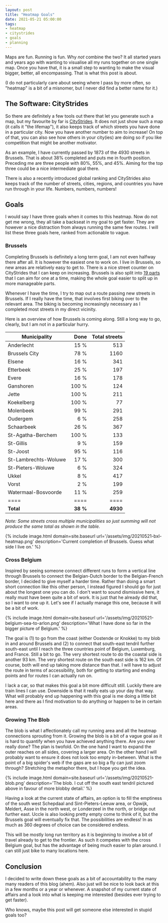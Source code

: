```yaml
---
layout: post
title: "Heatmap Goals"
date: 2021-05-21 05:00:00
tags:
- heatmap
- citystrides
- goals
- planning
---
```


Maps are fun. Running is fun. Why _not_ combine the two? It all started years
and years ago with wanting to visualise all my runs together on one single map.
Once you have that, it is a small step to wanting to make the visual bigger,
better, all encompassing. That is what this post is about.

(I do not particularly care about seeing where I pass by more often, so "heatmap"
is a bit of a misnomer, but I never did find a better name for it.)

## The Software: CityStrides

So there are definitely a few tools out there that let you generate such a map,
but my favourite by far is [CityStrides](https://citystrides.com). It does not
just show such a map (it calls it "the lifemap"), it also keeps track of which
streets you have done in a particular city. Now you have another number to aim
to increase! On top of that, you can also see how others in your city(ies) are
doing so if you like competition that might be another motivator.

As an example, I have currently passed by 1873 of the 4930 streets in Brussels.
That is about 38% completed and puts me in fourth position. Preceding me are
three people with 80%, 55%, and 45%. Aiming for the top three could be a nice
intermediate goal there.

There is also a recently introduced global ranking and CityStrides also keeps
track of the number of streets, cities, regions, and countries you have run
through in your life. Numbers, numbers, numbers!

## Goals

I would say I have three goals when it comes to this heatmap. Now do not get me
wrong, they all take a backseat in my goal to get faster. They are however a
nice distraction from always running the same few routes. I will list these
three goals here, ranked from actionable to vague.

### Brussels

Completing Brussels is definitely a long term goal, I am not even halfway there
after all. It is however the easiest one to work on. I live in Brussels, so new
areas are relatively easy to get to. There is a nice street counter on
CityStrides that I can keep on increasing. Brussels is also split into [19
parts][bxlcommunes] that I can aim for one at a time, making the whole goal
easier to split up in more manageable parts.

Whenever I have the time, I try to map out a route passing new streets in
Brussels. If I really have the time, that involves first biking over to the
relevant area. The biking is becoming increasingly necessary as I completed
most streets in my direct vicinity.

Here is an overview of how Brussels is coming along. Still a long way to go,
clearly, but I am not in a particular hurry.

|Municipality|Done|Total streets|
|------------|---:|------------:|
|Anderlecht|15 %|513|
|Brussels City|78 %|1160|
|Elsene|16 %|341|
|Etterbeek|25 %|197|
|Evere|16 %|178|
|Ganshoren|100 %|124|
|Jette|100 %|211|
|Koekelberg|100 %|77|
|Molenbeek|99 %|291|
|Oudergem|6 %|258|
|Schaarbeek|26 %|367|
|St-Agatha-Berchem|100 %|133|
|St-Gillis|9 %|159|
|St-Joost|95 %|116|
|St-Lambrechts-Woluwe|17 %|300|
|St-Pieters-Woluwe|6 %|324|
|Ukkel|8 %|417|
|Vorst|2 %|199|
|Watermaal-Bosvoorde|11 %|259|
|====|====|====|
|**Total**|**38 %**|**4930**|

_Note: Some streets cross multiple municipalities so just summing will not
produce the same total as shown in the table._

{% include image.html domain=site.baseurl url='/assets/img/20210521-bxl-heatmap.png' description='Current completion of Brussels. Guess what side I live on.' %}

### Cross Belgium

Inspired by seeing someone connect different runs to form a vertical line
through Brussels to connect the Belgian-Dutch border to the Belgian-French
border, I decided to give myself a harder time. Rather than doing a smart short
connection like this other person, I instead figured I should go for just about
the longest one you can do. I don't want to sound dismissive here, it really
must have been quite a bit of work. It is just that he already did that, so I
want to one up it. Let's see if I actually manage this one, because it will be
a bit of work.

{% include image.html domain=site.baseurl url='/assets/img/20210521-belgium-sea-to-arlon.png' description='What I have done so far in the bigger picture of Belgium.' %}

The goal is (1) to go from the coast (either Oostende or Knokke) to my blob in
and around Brussels and (2) to connect that south-east tendril further
south-east until I reach the three countries point of Belgium, Luxemburg, and
France. Still a bit to go. The very shortest route to do the coastal side is
another 93 km. The very shortest route on the south east side is 162 km. Of
course, both will end up taking more distance than that. I will have to adjust
the route in terms of accessibility, both for getting to starting and ending
points and for routes I can actually run on.

I lack a car, so that makes this goal a bit more difficult still. Luckily there
are train lines I can use. Downside is that it really eats up your day that
way.  What will probably end up happening with this goal is me doing a little
bit here and there as I find motivation to do anything or happen to be in
certain areas.

### Growing The Blob

The blob is what I affectionately call my running area and all the heatmap
connections sprouting from it. Growing the blob is a bit of a vague goal as it
is hard to quantify when you have achieved anything there. Are you ever really
done? The plan is twofold. On the one hand I want to expand the outer reaches
on all sides, covering a larger area. On the other hand I will probably want to
ensure it does not look too empty in-between. What is the point of a big
spider's web if the gaps are so big a fly can just zoom through? Stretching the
metaphor there, but I hope you get the idea.

{% include image.html domain=site.baseurl url='/assets/img/20210521-blob.png' description='The blob. I cut off the south east tendril pictured above in favour of more blobby detail.' %}

Having a look at the current state of affairs, an option is to fill the
emptiness of the south west Schepdaal and Sint-Pieters-Leeuw area, or Opwijk,
Meldert, Asse in the north west, or Londerzeel in the north, or bridge out
further east. Uccle is also looking pretty empty come to think of it, but the
Brussels goal will eventually fix that. The possibilities are endless! In as
much as 360 degrees of choice can be considered endless.

This will be mostly long run territory as it is beginning to involve a bit of
travel already to get to the frontier. As such it competes with the cross
Belgium goal, but has the advantage of being much easier to plan around. I can
still just bike to many locations here.

## Conclusion

I decided to write down these goals as a bit of accountability to the many many
readers of this blog (ahem). Also just will be nice to look back at this in a
few months or a year or whenever. A snapshot of my current state of affairs and
a look into what is keeping me interested (besides ever trying to get faster).

Who knows, maybe this post will get someone else interested in stupid goals
too?

[bxlcommunes]: https://en.wikipedia.org/wiki/List_of_municipalities_of_the_Brussels-Capital_Region "Municipalities of Brussels - Wikipedia"
